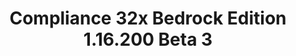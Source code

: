 ---
title: Compliance 32x Bedrock Edition 1.16.200 Beta 3
permalink: /article/compliance32xBedrock/1.16.200/B3
comments: true
comments-id: 1.16.200-32x-Beta-3
header-img: article/compliance32xBedrock/1.16.200-B3.jpg

long_text: As we progress on our way to completion, we are excited to present a new Beta version of our resource pack. This update brings us many additions, like most of glazed terracotta and all of realms GUI. Changes include a small Java GUI revamp as well as miscellaneous fixes, as always. Enjoy!

main_changelog: data/changelog

download:
  - Beta 3 - 1.16.200:
    - https://github.com/Compliance-Resource-Pack/Compliance-Bedrock-32x/releases/download/beta-3/Compliance-32x-Bedrock-Beta-3.mcpack

---